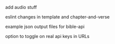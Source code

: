 add audio stuff

eslint changes in template and chapter-and-verse

example json output files for bible-api

option to toggle on real api keys in URLs
